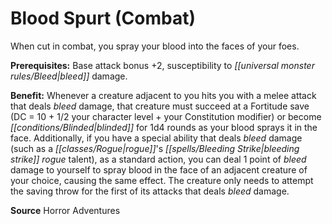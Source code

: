﻿---
cssclass: [feats]

---
# Blood Spurt (Combat)

When cut in combat, you spray your blood into the faces of your foes.

**Prerequisites:** Base attack bonus +2, susceptibility to _[[universal monster rules/Bleed|bleed]]_ damage.

**Benefit:** Whenever a creature adjacent to you hits you with a melee attack that deals _bleed_ damage, that creature must succeed at a Fortitude save (DC = 10 + 1/2 your character level + your Constitution modifier) or become _[[conditions/Blinded|blinded]]_ for 1d4 rounds as your blood sprays it in the face. Additionally, if you have a special ability that deals _bleed_ damage (such as a _[[classes/Rogue|rogue]]_'s _[[spells/Bleeding Strike|bleeding strike]]_ _rogue_ talent), as a standard action, you can deal 1 point of _bleed_ damage to yourself to spray blood in the face of an adjacent creature of your choice, causing the same effect. The creature only needs to attempt the saving throw for the first of its attacks that deals _bleed_ damage.

**Source** Horror Adventures